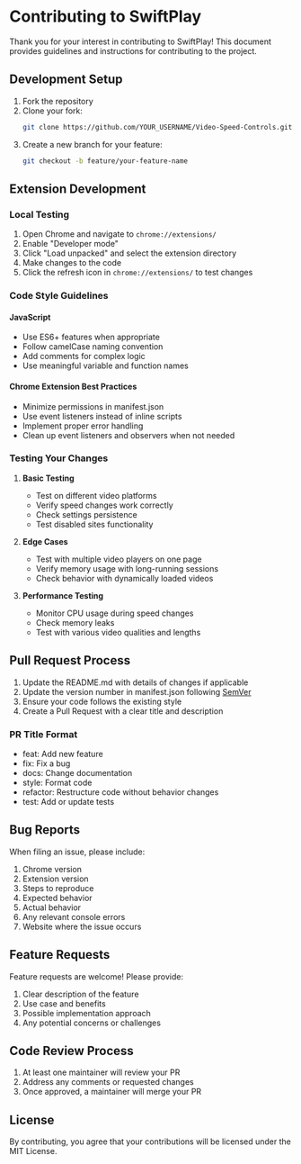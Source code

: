 # Contributing to SwiftPlay

Thank you for your interest in contributing to SwiftPlay! This document provides guidelines and instructions for contributing to the project.

## Development Setup

1. Fork the repository
2. Clone your fork:
   ```bash
   git clone https://github.com/YOUR_USERNAME/Video-Speed-Controls.git
   ```
3. Create a new branch for your feature:
   ```bash
   git checkout -b feature/your-feature-name
   ```

## Extension Development

### Local Testing
1. Open Chrome and navigate to `chrome://extensions/`
2. Enable "Developer mode"
3. Click "Load unpacked" and select the extension directory
4. Make changes to the code
5. Click the refresh icon in `chrome://extensions/` to test changes

### Code Style Guidelines

#### JavaScript
- Use ES6+ features when appropriate
- Follow camelCase naming convention
- Add comments for complex logic
- Use meaningful variable and function names

#### Chrome Extension Best Practices
- Minimize permissions in manifest.json
- Use event listeners instead of inline scripts
- Implement proper error handling
- Clean up event listeners and observers when not needed

### Testing Your Changes

1. **Basic Testing**
   - Test on different video platforms
   - Verify speed changes work correctly
   - Check settings persistence
   - Test disabled sites functionality

2. **Edge Cases**
   - Test with multiple video players on one page
   - Verify memory usage with long-running sessions
   - Check behavior with dynamically loaded videos

3. **Performance Testing**
   - Monitor CPU usage during speed changes
   - Check memory leaks
   - Test with various video qualities and lengths

## Pull Request Process

1. Update the README.md with details of changes if applicable
2. Update the version number in manifest.json following [SemVer](https://semver.org/)
3. Ensure your code follows the existing style
4. Create a Pull Request with a clear title and description

### PR Title Format
- feat: Add new feature
- fix: Fix a bug
- docs: Change documentation
- style: Format code
- refactor: Restructure code without behavior changes
- test: Add or update tests

## Bug Reports

When filing an issue, please include:

1. Chrome version
2. Extension version
3. Steps to reproduce
4. Expected behavior
5. Actual behavior
6. Any relevant console errors
7. Website where the issue occurs

## Feature Requests

Feature requests are welcome! Please provide:

1. Clear description of the feature
2. Use case and benefits
3. Possible implementation approach
4. Any potential concerns or challenges

## Code Review Process

1. At least one maintainer will review your PR
2. Address any comments or requested changes
3. Once approved, a maintainer will merge your PR

## License

By contributing, you agree that your contributions will be licensed under the MIT License.
